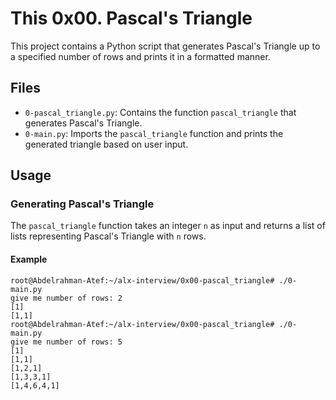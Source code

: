 # This 0x00. Pascal's Triangle

This project contains a Python script that generates Pascal's Triangle up to a specified number of rows and prints it in a formatted manner.

## Files

- `0-pascal_triangle.py`: Contains the function `pascal_triangle` that generates Pascal's Triangle.
- `0-main.py`: Imports the `pascal_triangle` function and prints the generated triangle based on user input.

## Usage

### Generating Pascal's Triangle

The `pascal_triangle` function takes an integer `n` as input and returns a list of lists representing Pascal's Triangle with `n` rows.

#### Example

```pash
root@Abdelrahman-Atef:~/alx-interview/0x00-pascal_triangle# ./0-main.py
give me number of rows: 2
[1]
[1,1]
root@Abdelrahman-Atef:~/alx-interview/0x00-pascal_triangle# ./0-main.py
give me number of rows: 5
[1]
[1,1]
[1,2,1]
[1,3,3,1]
[1,4,6,4,1]
```
